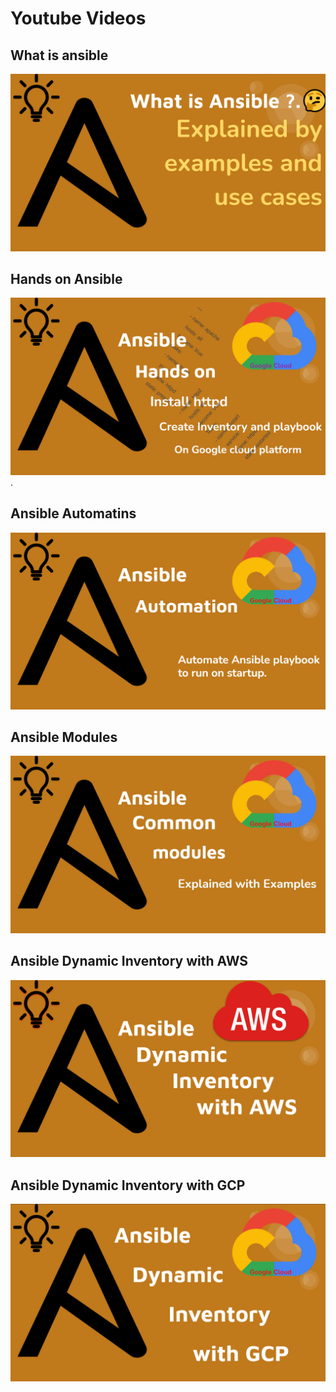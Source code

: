 # Youtube Videos

## What is ansible
[![IMAGE ALT TEXT HERE](https://github.com/shambanna-u/Ansible/blob/main/images/ansible.PNG)](https://youtu.be/QVA_XHgI-58)

## Hands on Ansible
[![IMAGE ALT TEXT HERE](https://github.com/shambanna-u/Ansible/blob/main/images/ansible-2.PNG)](https://youtu.be/RzxI8wvKU64)
.
## Ansible Automatins
[![IMAGE ALT TEXT HERE](https://github.com/shambanna-u/Ansible/blob/main/images/ansi-auto.PNG)](https://youtu.be/zGiVrM26rQ8)

## Ansible Modules
[![IMAGE ALT TEXT HERE](https://github.com/shambanna-u/Ansible/blob/main/images/modules.jpg)](https://youtu.be/dIKdHoWTBAA)

## Ansible Dynamic Inventory with AWS
[![IMAGE ALT TEXT HERE](https://github.com/shambanna-u/Ansible/blob/main/images/aws.PNG)](https://youtu.be/ZI33JGWzvf4)

## Ansible Dynamic Inventory with GCP
[![IMAGE ALT TEXT HERE](https://github.com/shambanna-u/Ansible/blob/main/images/gcp.PNG)](https://youtu.be/gVEehMDVVN0)
